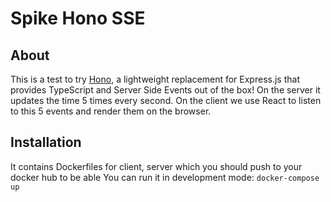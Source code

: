 # Spike Hono SSE

## About

This is a test to try [Hono](https://hono.dev), a lightweight replacement for Express.js that provides TypeScript and Server Side Events out of the box!
On the server it updates the time 5 times every second.
On the client we use React to listen to this 5 events and render them on the browser.

## Installation

It contains Dockerfiles for client, server which you should push to your docker hub to be able
You can run it in development mode: `docker-compose up`
